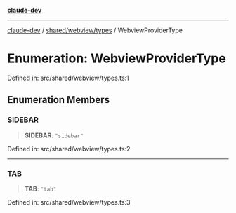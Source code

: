[**claude-dev**](../../../../README.md)

***

[claude-dev](../../../../README.md) / [shared/webview/types](../README.md) / WebviewProviderType

# Enumeration: WebviewProviderType

Defined in: src/shared/webview/types.ts:1

## Enumeration Members

### SIDEBAR

> **SIDEBAR**: `"sidebar"`

Defined in: src/shared/webview/types.ts:2

***

### TAB

> **TAB**: `"tab"`

Defined in: src/shared/webview/types.ts:3
